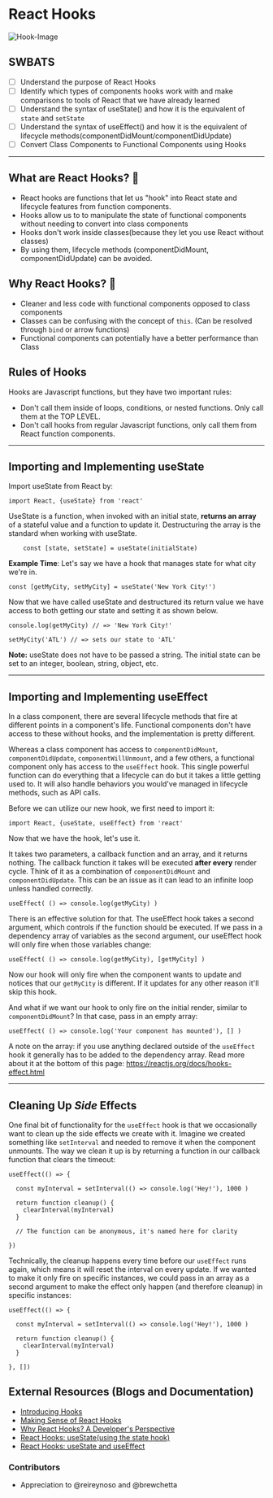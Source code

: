 # React Hooks 

![Hook-Image](https://images.unsplash.com/photo-1541690090176-17d35a190b6c?ixlib=rb-1.2.1&ixid=eyJhcHBfaWQiOjEyMDd9&auto=format&fit=crop&w=1100&q=80)

## SWBATS
- [ ] Understand the purpose of React Hooks 
- [ ] Identify which types of components hooks work with and make comparisons to tools of React that we have already learned
- [ ] Understand the syntax of useState() and how it is the equivalent of `state` and `setState`
- [ ] Understand the syntax of useEffect() and how it is the equivalent of lifecycle methods(componentDidMount/componentDidUpdate)
- [ ] Convert Class Components to Functional Components using Hooks

-----

## What are React Hooks? 🤔

- React hooks are functions that let us "hook" into React state and lifecycle features from function components.
- Hooks allow us to to manipulate the state of functional components without needing to convert into class components
- Hooks don't work inside classes(because they let you use React without classes)
- By using them, lifecycle methods (componentDidMount, componentDidUpdate) can be avoided.

## Why React Hooks? 🤨
- Cleaner and less code with functional components opposed to class components 
- Classes can be confusing with the concept of `this`. (Can be resolved through `bind` or arrow functions)
- Functional components can potentially have a better performance than Class 

## Rules of Hooks
Hooks are Javascript functions, but they have two important rules:
- Don't call them inside of loops, conditions, or nested functions. Only call them at the TOP LEVEL.
- Don't call hooks from regular Javascript functions, only call them from React function components.

-----

## Importing and Implementing useState 
Import useState from React by:
```
import React, {useState} from 'react'
```

UseState is a function, when invoked with an initial state, **returns an array** of a stateful value and a function to update it.
Destructuring the array is the standard when working with useState.
```
    const [state, setState] = useState(initialState)
```

**Example Time**: Let's say we have a hook that manages state for what city we're in. 
```
const [getMyCity, setMyCity] = useState('New York City!')
```

Now that we have called useState and destructured its return value we have access to both getting our state and setting it as shown below. 

```
console.log(getMyCity) // => 'New York City!'

setMyCity('ATL') // => sets our state to 'ATL'
```

**Note:** useState does not have to be passed a string. The initial state can be set to an integer, boolean, string, object, etc.

----- 

## Importing and Implementing useEffect 

In a class component, there are several lifecycle methods that fire at different points in a component's life. Functional components don't have access to these without hooks, and the implementation is pretty different.

Whereas a class component has access to `componentDidMount`, `componentDidUpdate`, `componentWillUnmount`, and a few others, a functional component only has access to the `useEffect` hook. This single powerful function can do everything that a lifecycle can do but it takes a little getting used to. It will also handle behaviors you would've managed in lifecycle methods, such as API calls.

Before we can utilize our new hook, we first need to import it:

```
import React, {useState, useEffect} from 'react'
```
Now that we have the hook, let's use it.

It takes two parameters, a callback function and an array, and it returns nothing. The callback function it takes will be executed **after every** render cycle. Think of it as a combination of `componentDidMount` and `componentDidUpdate`. This can be an issue as it can lead to an infinite loop unless handled correctly.

```
useEffect( () => console.log(getMyCity) )
```

There is an effective solution for that. The useEffect hook takes a second argument, which controls if the function should be executed. If we pass in a dependency array of variables as the second argument, our useEffect hook will only fire when those variables change:
```
useEffect( () => console.log(getMyCity), [getMyCity] )
```

Now our hook will only fire when the component wants to update and notices that our `getMyCity` is different. If it updates for any other reason it'll skip this hook.

And what if we want our hook to only fire on the initial render, similar to `componentDidMount`? In that case, pass in an empty array:

```
useEffect( () => console.log('Your component has mounted'), [] )
```

A note on the array: if you use anything declared outside of the `useEffect` hook it generally has to be added to the dependency array. Read more about it at the bottom of this page: https://reactjs.org/docs/hooks-effect.html

----

## Cleaning Up *Side* Effects
One final bit of functionality for the `useEffect` hook is that we occasionally want to clean up the side effects we create with it. Imagine we created something like `setInterval` and needed to remove it when the component unmounts. The way we clean it up is by returning a function in our callback function that clears the timeout:

```
useEffect(() => {

  const myInterval = setInterval(() => console.log('Hey!'), 1000 )

  return function cleanup() {
    clearInterval(myInterval)
  }

  // The function can be anonymous, it's named here for clarity

})
```

Technically, the cleanup happens every time before our `useEffect` runs again, which means it will reset the interval on every update. If we wanted to make it only fire on specific instances, we could pass in an array as a second argument to make the effect only happen (and therefore cleanup) in specific instances:

```
useEffect(() => {

  const myInterval = setInterval(() => console.log('Hey!'), 1000 )

  return function cleanup() {
    clearInterval(myInterval)
  }

}, [])
```

## External Resources (Blogs and Documentation)
- [Introducing Hooks](https://reactjs.org/docs/hooks-intro.html)
- [Making Sense of React Hooks](https://medium.com/@dan_abramov/making-sense-of-react-hooks-fdbde8803889)
- [Why React Hooks? A Developer's Perspective](https://hackernoon.com/why-react-hooks-a-developers-perspective-2aedb8511f38)
- [React Hooks: useState(using the state hook)](https://hackernoon.com/react-hooks-usestate-using-the-state-hook-89ec55b84f8c)
- [React Hooks: useState and useEffect](https://levelup.gitconnected.com/react-hooks-usestate-and-useeffect-2d0b870c654f)


### Contributors
- Appreciation to @reireynoso and @brewchetta


